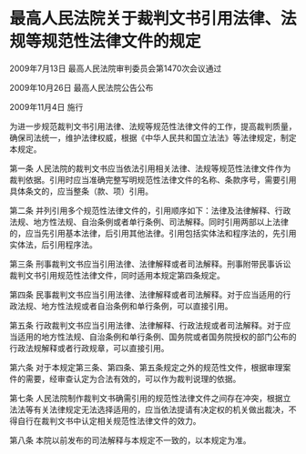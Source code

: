 # 最高人民法院关于裁判文书引用法律、法规等规范性法律文件的规定

2009年7月13日 最高人民法院审判委员会第1470次会议通过

2009年10月26日 最高人民法院公告公布

2009年11月4日 施行

<!-- INFO END -->

为进一步规范裁判文书引用法律、法规等规范性法律文件的工作，提高裁判质量，确保司法统一，维护法律权威，根据《中华人民共和国立法法》等法律规定，制定本规定。

第一条 人民法院的裁判文书应当依法引用相关法律、法规等规范性法律文件作为裁判依据。引用时应当准确完整写明规范性法律文件的名称、条款序号，需要引用具体条文的，应当整条（款、项）引用。

第二条 并列引用多个规范性法律文件的，引用顺序如下：法律及法律解释、行政法规、地方性法规、自治条例或者单行条例、司法解释。同时引用两部以上法律的，应当先引用基本法律，后引用其他法律。引用包括实体法和程序法的，先引用实体法，后引用程序法。

第三条 刑事裁判文书应当引用法律、法律解释或者司法解释。刑事附带民事诉讼裁判文书引用规范性法律文件，同时适用本规定第四条规定。

第四条 民事裁判文书应当引用法律、法律解释或者司法解释。对于应当适用的行政法规、地方性法规或者自治条例和单行条例，可以直接引用。

第五条 行政裁判文书应当引用法律、法律解释、行政法规或者司法解释。对于应当适用的地方性法规、自治条例和单行条例、国务院或者国务院授权的部门公布的行政法规解释或者行政规章，可以直接引用。

第六条 对于本规定第三条、第四条、第五条规定之外的规范性文件，根据审理案件的需要，经审查认定为合法有效的，可以作为裁判说理的依据。

第七条 人民法院制作裁判文书确需引用的规范性法律文件之间存在冲突，根据立法法等有关法律规定无法选择适用的，应当依法提请有决定权的机关做出裁决，不得自行在裁判文书中认定相关规范性法律文件的效力。

第八条 本院以前发布的司法解释与本规定不一致的，以本规定为准。